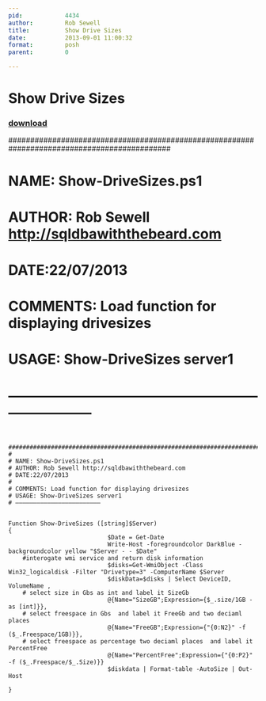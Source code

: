 ```yaml
---
pid:            4434
author:         Rob Sewell
title:          Show Drive Sizes
date:           2013-09-01 11:00:32
format:         posh
parent:         0

---
```


# Show Drive Sizes

### [download](//scripts/4434.ps1)

 #############################################################################################
#
# NAME: Show-DriveSizes.ps1
# AUTHOR: Rob Sewell http://sqldbawiththebeard.com
# DATE:22/07/2013
#
# COMMENTS: Load function for displaying drivesizes
# USAGE: Show-DriveSizes server1
# ————————————————————————

```posh

 #############################################################################################
#
# NAME: Show-DriveSizes.ps1
# AUTHOR: Rob Sewell http://sqldbawiththebeard.com
# DATE:22/07/2013
#
# COMMENTS: Load function for displaying drivesizes
# USAGE: Show-DriveSizes server1
# ————————————————————————


Function Show-DriveSizes ([string]$Server)
{
                            $Date = Get-Date
                            Write-Host -foregroundcolor DarkBlue -backgroundcolor yellow "$Server - - $Date"
    #interogate wmi service and return disk information
                            $disks=Get-WmiObject -Class Win32_logicaldisk -Filter "Drivetype=3" -ComputerName $Server
                            $diskData=$disks | Select DeviceID, VolumeName , 
    # select size in Gbs as int and label it SizeGb
                            @{Name="SizeGB";Expression={$_.size/1GB -as [int]}},
    # select freespace in Gbs  and label it FreeGb and two deciaml places
                            @{Name="FreeGB";Expression={"{0:N2}" -f ($_.Freespace/1GB)}},
    # select freespace as percentage two deciaml places  and label it PercentFree 
                            @{Name="PercentFree";Expression={"{0:P2}"  -f ($_.Freespace/$_.Size)}}
                            $diskdata | Format-table -AutoSize | Out-Host
                                                  
}                                                      
```
